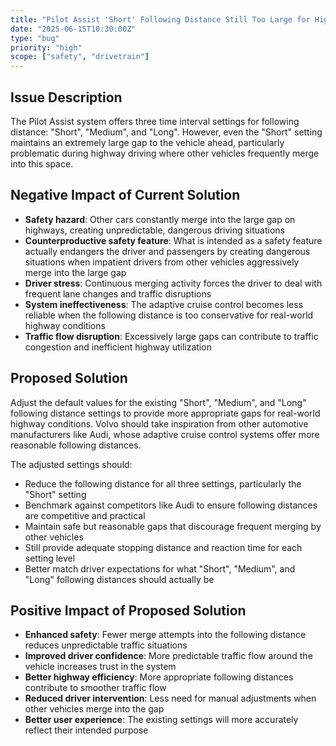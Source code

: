 ```yaml
---
title: "Pilot Assist 'Short' Following Distance Still Too Large for Highway Safety"
date: "2025-06-15T10:30:00Z"
type: "bug"
priority: "high"
scope: ["safety", "drivetrain"]
---
```


## Issue Description

The Pilot Assist system offers three time interval settings for following distance: "Short", "Medium", and "Long". However, even the "Short" setting maintains an extremely large gap to the vehicle ahead, particularly problematic during highway driving where other vehicles frequently merge into this space.

## Negative Impact of Current Solution

- **Safety hazard**: Other cars constantly merge into the large gap on highways, creating unpredictable, dangerous driving situations
- **Counterproductive safety feature**: What is intended as a safety feature actually endangers the driver and passengers by creating dangerous situations when impatient drivers from other vehicles aggressively merge into the large gap
- **Driver stress**: Continuous merging activity forces the driver to deal with frequent lane changes and traffic disruptions
- **System ineffectiveness**: The adaptive cruise control becomes less reliable when the following distance is too conservative for real-world highway conditions
- **Traffic flow disruption**: Excessively large gaps can contribute to traffic congestion and inefficient highway utilization

## Proposed Solution

Adjust the default values for the existing "Short", "Medium", and "Long" following distance settings to provide more appropriate gaps for real-world highway conditions. Volvo should take inspiration from other automotive manufacturers like Audi, whose adaptive cruise control systems offer more reasonable following distances.

The adjusted settings should:

- Reduce the following distance for all three settings, particularly the "Short" setting
- Benchmark against competitors like Audi to ensure following distances are competitive and practical
- Maintain safe but reasonable gaps that discourage frequent merging by other vehicles
- Still provide adequate stopping distance and reaction time for each setting level
- Better match driver expectations for what "Short", "Medium", and "Long" following distances should actually be

## Positive Impact of Proposed Solution

- **Enhanced safety**: Fewer merge attempts into the following distance reduces unpredictable traffic situations
- **Improved driver confidence**: More predictable traffic flow around the vehicle increases trust in the system
- **Better highway efficiency**: More appropriate following distances contribute to smoother traffic flow
- **Reduced driver intervention**: Less need for manual adjustments when other vehicles merge into the gap
- **Better user experience**: The existing settings will more accurately reflect their intended purpose
